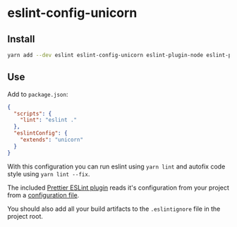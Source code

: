 eslint-config-unicorn
========================

## Install

```bash
yarn add --dev eslint eslint-config-unicorn eslint-plugin-node eslint-plugin-react eslint-plugin-prettier
```

## Use

Add to `package.json`:

```json
{
  "scripts": {
    "lint": "eslint ."
  },
  "eslintConfig": {
    "extends": "unicorn"
  }
}
```

With this configuration you can run eslint using `yarn lint` and autofix code style using `yarn lint --fix`.

The included [Prettier ESLint plugin](https://github.com/prettier/eslint-plugin-prettier) reads it's configuration from your project from a [configuration file](https://github.com/prettier/prettier#configuration-file).

You should also add all your build artifacts to the `.eslintignore` file in the project root.
